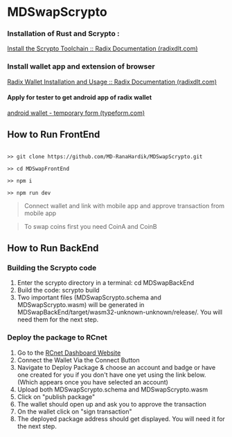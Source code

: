 # MDSwapScrypto



### Installation of Rust and Scrypto : 

   [Install the Scrypto Toolchain :: Radix Documentation (radixdlt.com)](https://docs-babylon.radixdlt.com/main/scrypto/toolchain/install-scrypto.html)


### Install wallet app and extension of browser

  [Radix Wallet Installation and Usage :: Radix Documentation (radixdlt.com)](https://docs-babylon.radixdlt.com/main/getting-started-developers/wallet/wallet-and-connecter-installation.html)
	
  #### Apply for tester to get android app of radix wallet
  
  [android wallet - temporary form (typeform.com)](https://radixdlt.typeform.com/to/I5GMUSF2?typeform-source=www.google.com)


## How to Run FrontEnd
```

>> git clone https://github.com/MD-RanaHardik/MDSwapScrypto.git

>> cd MDSwapFrontEnd
	
>> npm i
	
>> npm run dev

```

> Connect wallet and link with mobile app and approve transaction from mobile app
	
> To swap coins first you need CoinA and CoinB


## How to Run BackEnd

### Building the Scrypto code

1. Enter the scrypto directory in a terminal: cd MDSwapBackEnd
2. Build the code: scrypto build
3. Two important files (MDSwapScrypto.schema and MDSwapScrypto.wasm) will be generated in MDSwapBackEnd/target/wasm32-unknown-unknown/release/. You will need them for the next step.

### Deploy the package to RCnet

1. Go to the [RCnet Dashboard Website](https://rcnet-dashboard.radixdlt.com/)
2. Connect the Wallet Via the Connect Button
3. Navigate to Deploy Package & choose an account and badge or have one created for you if you don't have one yet using the link below. (Which appears once you have selected an account)
4. Upload both MDSwapScrypto.schema and MDSwapScrypto.wasm
5. Click on "publish package"
6. The wallet should open up and ask you to approve the transaction
7. On the wallet click on "sign transaction"
8. The deployed package address should get displayed. You will need it for the next step.
